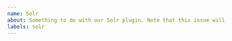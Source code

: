 ```yaml
---
name: Solr 
about: Something to do with our Solr plugin. Note that this issue will get transferred over to `lando/solr`
labels: solr
---
```


